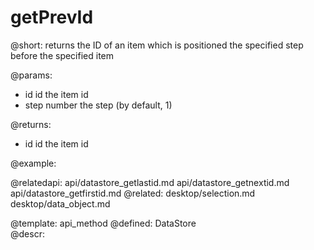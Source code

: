 getPrevId
=============


@short:
	returns the ID of an item which is positioned the specified step before the specified item
    
@params:
- id		id	the item id
- step		number		the step (by default, 1)


@returns:
- id   id  the item id

@example:

@relatedapi:
	api/datastore_getlastid.md
    api/datastore_getnextid.md
    api/datastore_getfirstid.md
@related: 
	desktop/selection.md
	desktop/data_object.md


@template:	api_method
@defined:	DataStore	
@descr:


